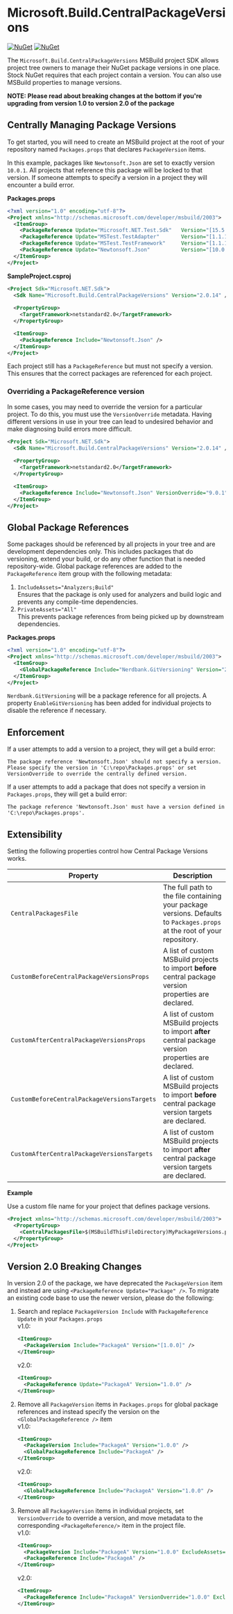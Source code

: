# Microsoft.Build.CentralPackageVersions
[![NuGet](https://img.shields.io/nuget/v/Microsoft.Build.CentralPackageVersions.svg)](https://www.nuget.org/packages/Microsoft.Build.CentralPackageVersions)
 [![NuGet](https://img.shields.io/nuget/dt/Microsoft.Build.CentralPackageVersions.svg)](https://www.nuget.org/packages/Microsoft.Build.CentralPackageVersions)
 
The `Microsoft.Build.CentralPackageVersions` MSBuild project SDK allows project tree owners to manage their NuGet package versions in one place.  Stock NuGet requires that each project contain a version.  You can also use MSBuild properties to manage versions.

**NOTE: Please read about breaking changes at the bottom if you're upgrading from version 1.0 to version 2.0 of the package**

## Centrally Managing Package Versions

To get started, you will need to create an MSBuild project at the root of your repository named `Packages.props` that declares `PackageVersion` items.

In this example, packages like `Newtonsoft.Json` are set to exactly version `10.0.1`.  All projects that reference this package will be locked to that version.  If someone attempts to specify a version in a project they will encounter a build error.

**Packages.props**
```xml
<?xml version="1.0" encoding="utf-8"?>
<Project xmlns="http://schemas.microsoft.com/developer/msbuild/2003">
  <ItemGroup>
    <PackageReference Update="Microsoft.NET.Test.Sdk"   Version="[15.5.0]" />
    <PackageReference Update="MSTest.TestAdapter"       Version="[1.1.18]" />
    <PackageReference Update="MSTest.TestFramework"     Version="[1.1.18]" />
    <PackageReference Update="Newtonsoft.Json"          Version="[10.0.1]" />
  </ItemGroup>
</Project>
```

**SampleProject.csproj**
```xml
<Project Sdk="Microsoft.NET.Sdk">
  <Sdk Name="Microsoft.Build.CentralPackageVersions" Version="2.0.14" />
  
  <PropertyGroup>
    <TargetFramework>netstandard2.0</TargetFramework>
  </PropertyGroup>

  <ItemGroup>
    <PackageReference Include="Newtonsoft.Json" />
  </ItemGroup>
</Project>
```
Each project still has a `PackageReference` but must not specify a version.  This ensures that the correct packages are referenced for each project.

### Overriding a PackageReference version

In some cases, you may need to override the version for a particular project.  To do this, you must use the `VersionOverride` metadata.  Having different versions in use in your tree can lead to undesired behavior and make diagnosing build errors more difficult.

```xml
<Project Sdk="Microsoft.NET.Sdk">
  <Sdk Name="Microsoft.Build.CentralPackageVersions" Version="2.0.14" />
  
  <PropertyGroup>
    <TargetFramework>netstandard2.0</TargetFramework>
  </PropertyGroup>

  <ItemGroup>
    <PackageReference Include="Newtonsoft.Json" VersionOverride="9.0.1" />
  </ItemGroup>
</Project>
```

## Global Package References
Some packages should be referenced by all projects in your tree and are development dependencies only.  This includes packages that do versioning, extend your build, or do any other function that is needed repository-wide.  Global package references are added to the `PackageReference` item group with the following metadata:

1. `IncludeAssets="Analyzers;Build"`<br/>
Ensures that the package is only used for analyzers and build logic and prevents any compile-time dependencies. 
2. `PrivateAssets="All"`<br/>
This prevents package references from being picked up by downstream dependencies.

**Packages.props**
```xml
<?xml version="1.0" encoding="utf-8"?>
<Project xmlns="http://schemas.microsoft.com/developer/msbuild/2003">
  <ItemGroup>
    <GlobalPackageReference Include="Nerdbank.GitVersioning" Version="2.1.16" Condition=" '$(EnableGitVersioning)' != 'false' " />
  </ItemGroup>
</Project>
```
`Nerdbank.GitVersioning` will be a package reference for all projects.  A property `EnableGitVersioning` has been added for individual projects to disable the reference if necessary.

## Enforcement

If a user attempts to add a version to a project, they will get a build error:

```
The package reference 'Newtonsoft.Json' should not specify a version.  Please specify the version in 'C:\repo\Packages.props' or set VersionOverride to override the centrally defined version.
```

If a user attempts to add a package that does not specify a version in `Packages.props`, they will get a build error:

```
The package reference 'Newtonsoft.Json' must have a version defined in 'C:\repo\Packages.props'.
```


## Extensibility

Setting the following properties control how Central Package Versions works.

| Property                            | Description |
|-------------------------------------|-------------|
| `CentralPackagesFile `  | The full path to the file containing your package versions.  Defaults to `Packages.props` at the root of your repository. |
| `CustomBeforeCentralPackageVersionsProps`    | A list of custom MSBuild projects to import **before** central package version properties are declared.|
| `CustomAfterCentralPackageVersionsProps`    | A list of custom MSBuild projects to import **after** central package version properties are declared.|
| `CustomBeforeCentralPackageVersionsTargets`    | A list of custom MSBuild projects to import **before** central package version targets are declared.|
| `CustomAfterCentralPackageVersionsTargets`    | A list of custom MSBuild projects to import **after** central package version targets are declared.|

**Example**

Use a custom file name for your project that defines package versions.
```xml
<Project xmlns="http://schemas.microsoft.com/developer/msbuild/2003">
  <PropertyGroup>
    <CentralPackagesFile>$(MSBuildThisFileDirectory)MyPackageVersions.props</CentralPackagesFile>
  </PropertyGroup>
</Project>
```

## Version 2.0 Breaking Changes

In version 2.0 of the package, we have deprecated the `PackageVersion` item and instead are using `<PackageReference Update="Package" />`.  To migrate an existing code base to use the newer version, please do the following:

1. Search and replace `PackageVersion Include` with `PackageReference Update` in your `Packages.props`<br/>
    v1.0:
    ```xml
    <ItemGroup>
      <PackageVersion Include="PackageA" Version="[1.0.0]" />
    </ItemGroup>
    ```
    v2.0:
    ```xml
    <ItemGroup>
      <PackageReference Update="PackageA" Version="1.0.0" />
    </ItemGroup>
    ```
2. Remove all `PackageVersion` items in `Packages.props` for global package references and instead specify the version on the `<GlobalPackageReference />` item<br/>
    v1.0:
    ```xml
    <ItemGroup>
      <PackageVersion Include="PackageA" Version="1.0.0" />
      <GlobalPackageReference Include="PackageA" />
    </ItemGroup>
    ```
    v2.0:
    ```xml
    <ItemGroup>
      <GlobalPackageReference Include="PackageA" Version="1.0.0" />
    </ItemGroup>
    ```
3. Remove all `PackageVersion` items in individual projects, set `VersionOverride` to override a version, and move metadata to the corresponding `<PackageReference/>` item in the project file.<br/>
    v1.0:
    ```xml
    <ItemGroup>
      <PackageVersion Include="PackageA" Version="1.0.0" ExcludeAssets="Build" />
      <PackageReference Include="PackageA" />
    </ItemGroup>
    ```
    v2.0:
    ```xml
    <ItemGroup>
      <PackageReference Include="PackageA" VersionOverride="1.0.0" ExcludeAssets="Build" />
    </ItemGroup>
    ```
